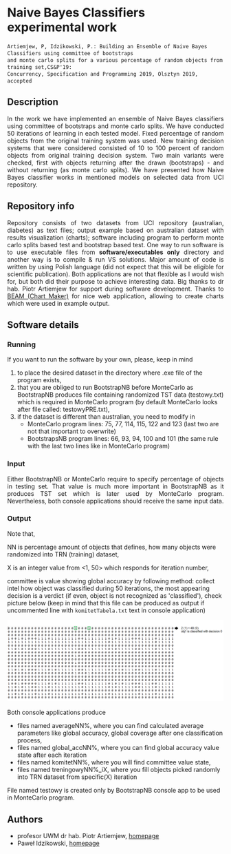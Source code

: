 # Naive Bayes Classifiers experimental work

```
Artiemjew, P, Idzikowski, P.: Building an Ensemble of Naive Bayes Classifiers using committee of bootstraps
and monte carlo splits for a various percentage of random objects from training set,CS&P'19: 
Concurrency, Specification and Programming 2019, Olsztyn 2019, accepted
```

## Description
<p align="justify">
In the work we have implemented an ensemble of Naive Bayes classifiers using committee of bootstraps and monte carlo splits. We have conducted 50 iterations of learning in each tested model. Fixed percentage of random objects from the original training system was used. New training decision systems that were considered consisted of 10 to 100 percent of random objects from original training decision system. Two main variants were checked, first with objects returning after the drawn (bootstraps) - and without returning (as monte carlo splits). We have presented how Naive Bayes classifier works in mentioned models on selected data from UCI repository.
</p>

## Repository info
<p align="justify">
Repository consists of two datasets from UCI repository (australian, diabetes) as text files; output example based on australian dataset with results visualization (charts); software including program to perform monte carlo splits based test and bootstrap based test. One way to run software is to use executable files from <b>software/executables only</b> directory and another way is to compile & run VS solutions. Major amount of code is written by using Polish language (did not expect that this will be eligible for scientific publication). Both applications are not that flexible as I would wish for, but both did their purpose to achieve interesting data. Big thanks to dr hab. Piotr Artiemjew for support during software development. Thanks to <a href="https://beam.venngage.com/">BEAM (Chart Maker)</a> for nice web application, allowing to create charts which were used in example output.  
</p>

## Software details

### Running
If you want to run the software by your own, please, keep in mind
1) to place the desired dataset in the directory where .exe file of the program exists,
2) that you are obliged to run BootstrapNB before MonteCarlo as BootstrapNB produces file containing randomized TST data (testowy.txt) which is required in MonteCarlo program (by default MonteCarlo looks after file called: testowyPRE.txt), 
3) if the dataset is different than australian, you need to modify in
   - MonteCarlo program lines: 75, 77, 114, 115, 122 and 123 (last two are not that important to overwrite)
   - BootstrapsNB program lines: 66, 93, 94, 100 and 101 (the same rule with the last two lines like in MonteCarlo program)

### Input
<p align="justify">
Either BootstrapNB or MonteCarlo require to specify percentage of objects in testing set. That value is much more important in BootstrapNB as it produces TST set which is later used by MonteCarlo program. Nevertheless, both console applications should receive the same input data. 
</p>

### Output

Note that,

NN is percentage amount of objects that defines, how many objects were randomized into TRN (training) dataset,

X is an integer value from <1, 50> which responds for iteration number,

committee is value showing global accuracy by following method: collect intel how object was classified during 50 iterations, the most appearing decision is a verdict (if even, object is not recognized as 'classified'), check picture below (keep in mind that this file can be produced as output if uncommented line with ```komitetTabela.txt``` text in console application) 

<p align="center">
<img src="https://github.com/trolit/naive-bayes-classifiers-work/blob/master/img/committee.PNG" alt="Committee image example" width="780px"></img>
</p>

Both console applications produce 
- files named averageNN%, where you can find calculated average parameters like global accuracy, global coverage after one classification process,
- files named global_accNN%, where you can find global accuracy value state after each iteration 
- files named komitetNN%, where you will find committee value state,
- files named treningowyNN%_iX, where you fill objects picked randomly into TRN dataset from specific(X) iteration

File named testowy is created only by BootstrapNB console app to be used in MonteCarlo program.

## Authors
- profesor UWM dr hab. Piotr Artiemjew, <a href="http://wmii.uwm.edu.pl/~artem/teaching.html">homepage</a>
- Paweł Idzikowski, <a href="https://trolit.github.io/">homepage</a>
